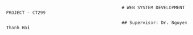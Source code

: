                                                 # WEB SYSTEM DEVELOPMENT PROJECT - CT299

                                                ## Supervisor: Dr. Nguyen Thanh Hai
